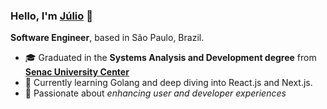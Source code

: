 ### Hello, I'm [Júlio](https://juliomartins.dev) 👋 

**Software Engineer**, based in São Paulo, Brazil.

- 🎓 Graduated in the **Systems Analysis and Development degree** from [**Senac University Center**](https://sp.senac.br/)
- 🔭 Currently learning Golang and deep diving into React.js and Next.js.
- 🤍 Passionate about _enhancing user and developer experiences_
